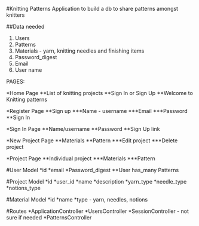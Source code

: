 #Knitting Patterns
Application to build a db to share patterns amongst knitters

##Data needed
1. Users
2. Patterns
3. Materials - yarn, knitting needles and finishing items
4. Password_digest
5. Email
6. User name

PAGES:

*Home Page
  **List of knitting projects
  **Sign In or Sign Up
  **Welcome to Knitting patterns

*Register Page
  **Sign up
    ***Name - username
    ***Email
    ***Password
  **Sign In

*Sign In Page
  **Name/username
  **Password
  **Sign Up link

*New Project Page
  **Materials
  **Pattern
    ***Edit project
    ***Delete project

*Project Page
  **Individual project
    ***Materials
    ***Pattern

#User Model
  *id
  *email
  *Password_digest
    **User has_many Patterns

#Project Model
  *id
  *user_id
  *name
  *description
  *yarn_type
  *needle_type
  *notions_type

#Material Model
  *id
  *name
  *type - yarn, needles, notions

#Routes
  *ApplicationController
  *UsersController
  *SessionController - not sure if needed
  *PatternsController
